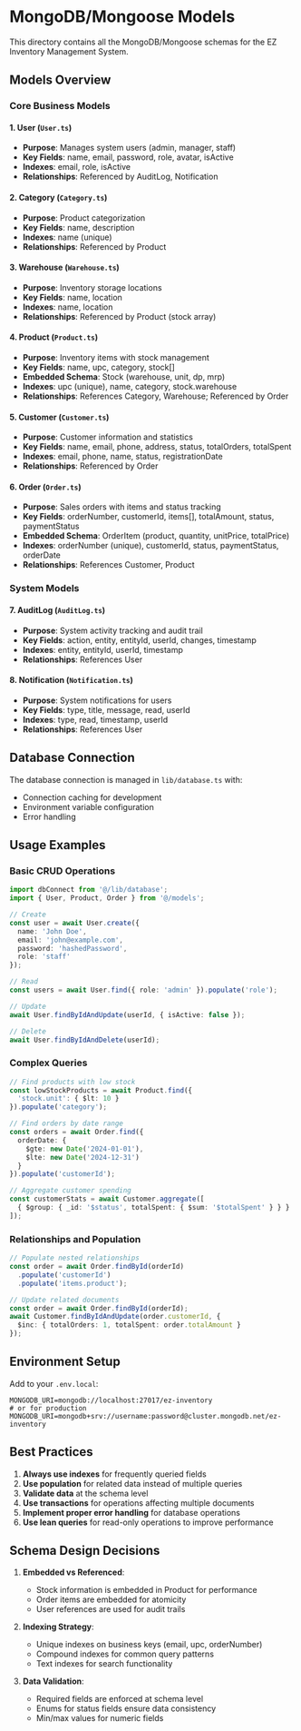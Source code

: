 # MongoDB/Mongoose Models

This directory contains all the MongoDB/Mongoose schemas for the EZ Inventory Management System.

## Models Overview

### Core Business Models

#### 1. **User** (`User.ts`)
- **Purpose**: Manages system users (admin, manager, staff)
- **Key Fields**: name, email, password, role, avatar, isActive
- **Indexes**: email, role, isActive
- **Relationships**: Referenced by AuditLog, Notification

#### 2. **Category** (`Category.ts`)
- **Purpose**: Product categorization
- **Key Fields**: name, description
- **Indexes**: name (unique)
- **Relationships**: Referenced by Product

#### 3. **Warehouse** (`Warehouse.ts`)
- **Purpose**: Inventory storage locations
- **Key Fields**: name, location
- **Indexes**: name, location
- **Relationships**: Referenced by Product (stock array)

#### 4. **Product** (`Product.ts`)
- **Purpose**: Inventory items with stock management
- **Key Fields**: name, upc, category, stock[]
- **Embedded Schema**: Stock (warehouse, unit, dp, mrp)
- **Indexes**: upc (unique), name, category, stock.warehouse
- **Relationships**: References Category, Warehouse; Referenced by Order

#### 5. **Customer** (`Customer.ts`)
- **Purpose**: Customer information and statistics
- **Key Fields**: name, email, phone, address, status, totalOrders, totalSpent
- **Indexes**: email, phone, name, status, registrationDate
- **Relationships**: Referenced by Order

#### 6. **Order** (`Order.ts`)
- **Purpose**: Sales orders with items and status tracking
- **Key Fields**: orderNumber, customerId, items[], totalAmount, status, paymentStatus
- **Embedded Schema**: OrderItem (product, quantity, unitPrice, totalPrice)
- **Indexes**: orderNumber (unique), customerId, status, paymentStatus, orderDate
- **Relationships**: References Customer, Product

### System Models

#### 7. **AuditLog** (`AuditLog.ts`)
- **Purpose**: System activity tracking and audit trail
- **Key Fields**: action, entity, entityId, userId, changes, timestamp
- **Indexes**: entity, entityId, userId, timestamp
- **Relationships**: References User

#### 8. **Notification** (`Notification.ts`)
- **Purpose**: System notifications for users
- **Key Fields**: type, title, message, read, userId
- **Indexes**: type, read, timestamp, userId
- **Relationships**: References User

## Database Connection

The database connection is managed in `lib/database.ts` with:
- Connection caching for development
- Environment variable configuration
- Error handling

## Usage Examples

### Basic CRUD Operations

```typescript
import dbConnect from '@/lib/database';
import { User, Product, Order } from '@/models';

// Create
const user = await User.create({
  name: 'John Doe',
  email: 'john@example.com',
  password: 'hashedPassword',
  role: 'staff'
});

// Read
const users = await User.find({ role: 'admin' }).populate('role');

// Update
await User.findByIdAndUpdate(userId, { isActive: false });

// Delete
await User.findByIdAndDelete(userId);
```

### Complex Queries

```typescript
// Find products with low stock
const lowStockProducts = await Product.find({
  'stock.unit': { $lt: 10 }
}).populate('category');

// Find orders by date range
const orders = await Order.find({
  orderDate: {
    $gte: new Date('2024-01-01'),
    $lte: new Date('2024-12-31')
  }
}).populate('customerId');

// Aggregate customer spending
const customerStats = await Customer.aggregate([
  { $group: { _id: '$status', totalSpent: { $sum: '$totalSpent' } } }
]);
```

### Relationships and Population

```typescript
// Populate nested relationships
const order = await Order.findById(orderId)
  .populate('customerId')
  .populate('items.product');

// Update related documents
const order = await Order.findById(orderId);
await Customer.findByIdAndUpdate(order.customerId, {
  $inc: { totalOrders: 1, totalSpent: order.totalAmount }
});
```

## Environment Setup

Add to your `.env.local`:

```env
MONGODB_URI=mongodb://localhost:27017/ez-inventory
# or for production
MONGODB_URI=mongodb+srv://username:password@cluster.mongodb.net/ez-inventory
```

## Best Practices

1. **Always use indexes** for frequently queried fields
2. **Use population** for related data instead of multiple queries
3. **Validate data** at the schema level
4. **Use transactions** for operations affecting multiple documents
5. **Implement proper error handling** for database operations
6. **Use lean queries** for read-only operations to improve performance

## Schema Design Decisions

1. **Embedded vs Referenced**: 
   - Stock information is embedded in Product for performance
   - Order items are embedded for atomicity
   - User references are used for audit trails

2. **Indexing Strategy**:
   - Unique indexes on business keys (email, upc, orderNumber)
   - Compound indexes for common query patterns
   - Text indexes for search functionality

3. **Data Validation**:
   - Required fields are enforced at schema level
   - Enums for status fields ensure data consistency
   - Min/max values for numeric fields 